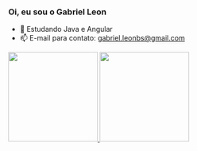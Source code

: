 ### Oi, eu sou o Gabriel Leon

- 🌱 Estudando Java e Angular
- 📫 E-mail para contato: gabriel.leonbs@gmail.com

<div>
    <a href="https://github.com/GLeonBS">
    <img height="180em" src="https://github-readme-stats.vercel.app/api?username=GLeonBS&show_icons=true&theme=radical">
    <img height="180em" src="https://github-readme-stats.vercel.app/api/top-langs/?username=GLeonBS&theme=radical&layout=compact">
    </a>
</div>

